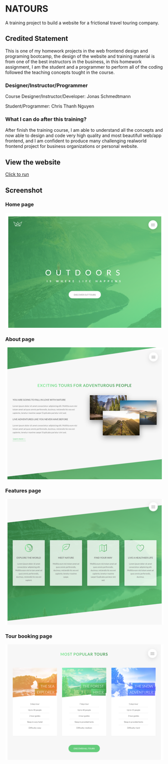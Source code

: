 # NATOURS
A training project to build a website for a frictional travel touring company.

## Credited Statement
This is one of my homework projects in the web frontend design and programing bootcamp, the design of the website and training material is from one of the best instructors in the business, in this homework assignment, I am the student and a programmer to perform all of the coding followed the teaching concepts tought in the course.

### Designer/Instructor/Programmer

Course Designer/Instructor/Developer: Jonas Schmedtmann

Student/Programmer: Chris Thanh Nguyen

### What I can do after this training?
After finish the training course, I am able to understand all the concepts and now able to design and code very high quality and most beautifull web/app frontend, and I am confident to produce many challenging realworld frontend project for business organizations or personal website. 

## View the website
[Click to run](https://monksedo.github.io/natours/)

## Screenshot
### Home page
![](img/natour01.png)
### About page
![](img/natour02.png)
### Features page
![](img/natour03.png)
### Tour booking page
![](img/natour04.png)






